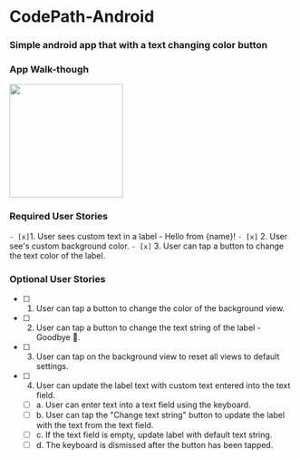 # CodePath-Android


### Simple android app that with a text changing color button


### App Walk-though


<img src="YOUR_GIF_URL_HERE" width=200><br>


### Required User Stories
`- [x]`1. User sees custom text in a label - Hello from {name}!
`- [x]` 2. User see's custom background color.
`- [x]` 3. User can tap a button to change the text color of the label.

### Optional User Stories
- [ ] 1. User can tap a button to change the color of the background view.
- [ ] 2. User can tap a button to change the text string of the label - Goodbye 👋.
- [ ] 3. User can tap on the background view to reset all views to default settings.
- [ ] 4. User can update the label text with custom text entered into the text field.
   - [ ] a. User can enter text into a text field using the keyboard.
   - [ ] b. User can tap the "Change text string" button to update the label with the text from the text field.
   - [ ] c. If the text field is empty, update label with default text string.
   - [ ] d. The keyboard is dismissed after the button has been tapped.
